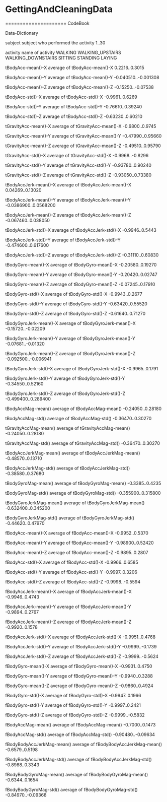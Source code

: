 GettingAndCleaningData
======================



=====================
CodeBook

Data-Dictionary

subject
subject who performed the activity
1..30


activity
name of activity
 WALKING
 WALKING_UPSTAIRS
 WALKING_DOWNSTAIRS
 SITTING
 STANDING
 LAYING


tBodyAcc-mean()-X
average of tBodyAcc-mean()-X
0.2216..0.3015 

tBodyAcc-mean()-Y
average of tBodyAcc-mean()-Y
-0.040510..-0.001308 

tBodyAcc-mean()-Z
average of tBodyAcc-mean()-Z
-0.15250..-0.07538

tBodyAcc-std()-X
average of tBodyAcc-std()-X
-0.9961..0.6269 

tBodyAcc-std()-Y
average of tBodyAcc-std()-Y
-0.76610..0.39240

tBodyAcc-std()-Z
average of tBodyAcc-std()-Z
-0.63230..0.60210

tGravityAcc-mean()-X
average of tGravityAcc-mean()-X
-0.6800..0.9745

tGravityAcc-mean()-Y
average of tGravityAcc-mean()-Y
-0.47990..0.95660 

tGravityAcc-mean()-Z
average of tGravityAcc-mean()-Z
-0.49510..0.95790 

tGravityAcc-std()-X
average of tGravityAcc-std()-X
-0.9968..-0.8296 

tGravityAcc-std()-Y
average of tGravityAcc-std()-Y
-0.93780..0.90240 

tGravityAcc-std()-Z
average of tGravityAcc-std()-Z
-0.93050..0.73380 

tBodyAccJerk-mean()-X
average of tBodyAccJerk-mean()-X
0.04269..0.13020 

tBodyAccJerk-mean()-Y
average of tBodyAccJerk-mean()-Y
-0.0386900..0.0568200 

tBodyAccJerk-mean()-Z
average of tBodyAccJerk-mean()-Z
-0.067460..0.038050 

tBodyAccJerk-std()-X
average of tBodyAccJerk-std()-X
-0.9946..0.5443 

tBodyAccJerk-std()-Y
average of tBodyAccJerk-std()-Y
-0.474600..0.617600 

tBodyAccJerk-std()-Z
average of tBodyAccJerk-std()-Z
-0.31110..0.60830 

tBodyGyro-mean()-X
average of tBodyGyro-mean()-X
-0.20580..0.19270 

tBodyGyro-mean()-Y
average of tBodyGyro-mean()-Y
-0.20420..0.02747 

tBodyGyro-mean()-Z
average of tBodyGyro-mean()-Z
-0.07245..0.17910 

tBodyGyro-std()-X
average of tBodyGyro-std()-X
-0.9943..0.2677 

tBodyGyro-std()-Y
average of tBodyGyro-std()-Y
-0.63420..0.55520 

tBodyGyro-std()-Z
average of tBodyGyro-std()-Z
-0.61640..0.71270 

tBodyGyroJerk-mean()-X
average of tBodyGyroJerk-mean()-X
-0.15720..-0.02209 

tBodyGyroJerk-mean()-Y
average of tBodyGyroJerk-mean()-Y
-0.07681..-0.01320 

tBodyGyroJerk-mean()-Z
average of tBodyGyroJerk-mean()-Z
-0.092500..-0.006941 

tBodyGyroJerk-std()-X
average of tBodyGyroJerk-std()-X
-0.9965..0.1791 

tBodyGyroJerk-std()-Y
average of tBodyGyroJerk-std()-Y
-0.34550..0.52160 

tBodyGyroJerk-std()-Z
average of tBodyGyroJerk-std()-Z
-0.499400..0.289400 

tBodyAccMag-mean()
average of tBodyAccMag-mean()
-0.24050..0.28180 

tBodyAccMag-std()
average of tBodyAccMag-std()
-0.36470..0.30270 

tGravityAccMag-mean()
average of tGravityAccMag-mean()
-0.24050..0.28180 

tGravityAccMag-std()
average of tGravityAccMag-std()
-0.36470..0.30270 

tBodyAccJerkMag-mean()
average of tBodyAccJerkMag-mean()
-0.48570..0.13710 

tBodyAccJerkMag-std()
average of tBodyAccJerkMag-std()
-0.38580..0.37680 

tBodyGyroMag-mean()
average of tBodyGyroMag-mean()
-0.3385..0.4235 

tBodyGyroMag-std()
average of tBodyGyroMag-std()
-0.355900..0.315800 

tBodyGyroJerkMag-mean()
average of tBodyGyroJerkMag-mean()
-0.632400..0.345200 

tBodyGyroJerkMag-std()
average of tBodyGyroJerkMag-std()
-0.44620..0.47970 

fBodyAcc-mean()-X
average of fBodyAcc-mean()-X
-0.9952..0.5370 

fBodyAcc-mean()-Y
average of fBodyAcc-mean()-Y
-0.98900..0.52420 

fBodyAcc-mean()-Z
average of fBodyAcc-mean()-Z
-0.9895..0.2807 

fBodyAcc-std()-X
average of fBodyAcc-std()-X
-0.9966..0.6585 

fBodyAcc-std()-Y
average of fBodyAcc-std()-Y
-0.9997..0.3206 

fBodyAcc-std()-Z
average of fBodyAcc-std()-Z
-0.9998..-0.5594 

fBodyAccJerk-mean()-X
average of fBodyAccJerk-mean()-X
-0.9946..0.4743 

fBodyAccJerk-mean()-Y
average of fBodyAccJerk-mean()-Y
-0.9894..0.2767 

fBodyAccJerk-mean()-Z
average of fBodyAccJerk-mean()-Z
-0.9920..0.1578 

fBodyAccJerk-std()-X
average of fBodyAccJerk-std()-X
-0.9951..0.4768 

fBodyAccJerk-std()-Y
average of fBodyAccJerk-std()-Y
-0.9999..-0.1739 

fBodyAccJerk-std()-Z
average of fBodyAccJerk-std()-Z
-0.9999..-0.5624 

fBodyGyro-mean()-X
average of fBodyGyro-mean()-X
-0.9931..0.4750 

fBodyGyro-mean()-Y
average of fBodyGyro-mean()-Y
-0.9940..0.3288 

fBodyGyro-mean()-Z
average of fBodyGyro-mean()-Z
-0.9860..0.4924 

fBodyGyro-std()-X
average of fBodyGyro-std()-X
-0.9947..0.1966 

fBodyGyro-std()-Y
average of fBodyGyro-std()-Y
-0.9997..0.2421 

fBodyGyro-std()-Z
average of fBodyGyro-std()-Z
-0.9999..-0.5832 

fBodyAccMag-mean()
average of fBodyAccMag-mean()
-0.7000..0.1473 

fBodyAccMag-std()
average of fBodyAccMag-std()
-0.90480..-0.09634 

fBodyBodyAccJerkMag-mean()
average of fBodyBodyAccJerkMag-mean()
-0.6579..0.5198 

fBodyBodyAccJerkMag-std()
average of fBodyBodyAccJerkMag-std()
-0.8988..0.3343 

fBodyBodyGyroMag-mean()
average of fBodyBodyGyroMag-mean()
-0.6344..0.1654 

fBodyBodyGyroMag-std()
average of fBodyBodyGyroMag-std()
-0.84970..-0.09368 
